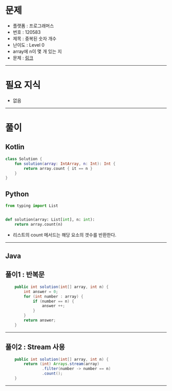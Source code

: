 # 문제
- 플랫폼 : 프로그래머스
- 번호 : 120583
- 제목 : 중복된 숫자 개수
- 난이도 : Level 0
- array에 n이 몇 개 있는 지
- 문제 : [링크](https://school.programmers.co.kr/learn/courses/30/lessons/120583)

---

# 필요 지식
- 없음

---

# 풀이
## Kotlin
```kotlin
class Solution {
    fun solution(array: IntArray, n: Int): Int {
        return array.count { it == n }
    }
}
```


## Python
```python
from typing import List


def solution(array: List[int], n: int):
    return array.count(n)

```
- 리스트의 count 메서드는 해당 요소의 갯수를 반환한다.

---

## Java
## 풀이1 : 반복문
```java
    public int solution(int[] array, int n) {
        int answer = 0;
        for (int number : array) {
            if (number == n) {
                answer ++;
            }
        }
        return answer;
    }
```

---

## 풀이2 : Stream 사용
```java
    public int solution(int[] array, int n) {
        return (int) Arrays.stream(array)
                .filter(number -> number == n)
                .count();
    }
```

---
